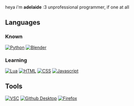 heya i'm **adelaide** :3
unprofessional programmer, if one at all

## Languages
### Known
[![Python](https://img.shields.io/badge/-python-7952B3?style=for-the-badge&logo=Python&logoColor=white)](https://www.python.org/)
[![Blender](https://img.shields.io/badge/blender-%23F5792A.svg?style=for-the-badge&logo=blender&logoColor=white)](https://www.blender.org)

### Learning
[![Lua](https://img.shields.io/badge/-Lua-000081?style=for-the-badge&logo=Lua&logoColor=white)](https://www.lua.org/)
[![HTML](https://img.shields.io/badge/-HTML-d63d0f?style=for-the-badge&logo=HTML5&logoColor=white)](https://html.com/)
[![CSS](https://img.shields.io/badge/-CSS-2299f8?style=for-the-badge&logo=CSS3&logoColor=white)](https://www.w3schools.com/css/)
[![Javascript](https://img.shields.io/badge/-Javascript-2299f8?style=for-the-badge&logo=Javascript&logoColor=white&color=green)](https://www.w3schools.com/jsrEF/default.asp)

## Tools
[![VSC](https://img.shields.io/badge/-VSC-0079d0?style=for-the-badge&logo=VisualStudioCode&logoColor=white)](https://code.visualstudio.com/)
[![Github Desktop](https://img.shields.io/badge/-Github_Desktop-7c3eec?style=for-the-badge&logo=Github&logoColor=white)](https://desktop.github.com/)
[![Firefox](https://img.shields.io/badge/-Firefox-FF7139?style=for-the-badge&logo=FirefoxBrowser&logoColor=white)](https://www.mozilla.org/en-US/firefox/new/)
